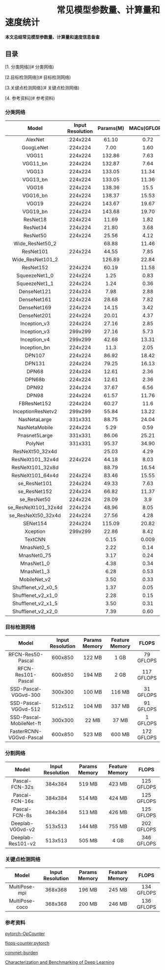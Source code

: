 # 　　　　　　常见模型参数量、计算量和速度统计

**本文总结常见模型参数量、计算量和速度信息备查**

## 目录

[1. 分类网络](# 分类网络)

[2.目标检测网络](# 目标检测网络)

[3.关键点检测网络](# 关键点检测网络)

[4. 参考资料](# 参考资料)

### 分类网络

|        Model        | Input Resolution | Params(M) | MACs(GFLOPS) | Acc@1  | Acc@5  |
| :-----------------: | :--------------: | :-------: | :----------: | :----: | ------ |
|       AlexNet       |     224x224      |   61.10   |     0.72     | 56.432 | 79.194 |
|      GoogLeNet      |     224x224      |   7.00    |     1.60     |        |        |
|        VGG11        |     224x224      |  132.86   |     7.63     | 69.02  | 88.63  |
|      VGG11_bn       |     224x224      |  132.87   |     7.64     | 70.38  | 89.81  |
|        VGG13        |     224x224      |  133.05   |    11.34     | 69.93  | 89.25  |
|      VGG13_bn       |     224x224      |  133.05   |    11.36     | 71.55  | 90.37  |
|        VGG16        |     224x224      |  138.36   |     15.5     | 71.59  | 90.38  |
|      VGG16_bn       |     224x224      |  138.37   |    15.53     | 73.37  | 91.50  |
|        VGG19        |     224x224      |  143.67   |    19.67     | 72.38  | 90.88  |
|      VGG19_bn       |     224x224      |  143.68   |    19.70     | 74.24  | 91.85  |
|      ResNet18       |     224x224      |   11.69   |     1.82     | 69.76  | 91.08  |
|      ResNet34       |     224x224      |   21.80   |     3.68     | 73.30  | 91.42  |
|      ResNet50       |     224x224      |   25.56   |     4.12     | 76.15  | 92.87  |
|   Wide_ResNet50_2   |                  |   68.88   |    11.46     |        |        |
|      ResNet101      |     224x224      |   44.55   |     7.85     | 77.37  | 93.56  |
|  Wide_ResNet101_2   |                  |  126.89   |    22.84     |        |        |
|      ResNet152      |     224x224      |   60.19   |    11.58     | 78.31  | 94.06  |
|    SqueezeNet1_0    |     224x224      |   1.25    |     0.83     | 58.10  | 80.42  |
|    SqueezeNet1_1    |     224x224      |   1.24    |     0.36     | 58.19  | 80.62  |
|     DenseNet121     |     224x224      |   7.98    |     2.88     | 74.65  | 92.17  |
|     DenseNet161     |     224x224      |   28.68   |     7.82     | 77.65  | 93.80  |
|     DenseNet169     |     224x224      |   14.15   |     3.42     | 76.00  | 93.00  |
|     DenseNet201     |     224x224      |   20.01   |     4.37     | 77.20  | 93.57  |
|    Inception_v3     |     224x224      |   27.16   |     2.85     | 77.45  | 93.56  |
|    Inception_v3     |     299x299      |   27.16   |     5.73     | 77.294 | 93.454 |
|    Inception_v4     |     299x299      |   42.68   |    13.31     | 80.062 | 94.926 |
|    Inception_bn     |     224x224      |   11.3    |     2.05     | 73.524 | 91.562 |
|       DPN107        |     224x224      |   86.92   |    18.42     | 79.746 | 94.684 |
|       DPN131        |     224x224      |   79.25   |    16.13     | 79.432 | 94.574 |
|        DPN68        |     224x224      |   12.61   |     2.36     | 75.868 | 92.774 |
|       DPN68b        |     224x224      |   12.61   |     2.36     | 77.034 | 93.59  |
|        DPN92        |     224x224      |   37.67   |     6.56     |  79.4  | 94.62  |
|        DPN98        |     224x224      |   61.57   |    11.76     | 79.224 | 94.488 |
|     FBResNet152     |     224x224      |   60.27   |     11.6     | 77.386 | 93.594 |
|  InceptionResNetv2  |     299x299      |   55.84   |    13.22     | 80.17  | 95.234 |
|    NasNetaLarge     |     331x331      |   88.75   |    24.04     | 82.566 | 96.086 |
|    NasNetaMobile    |     224x224      |   5.29    |     0.59     | 74.08  | 91.74  |
|    Pnasnet5Large    |     331x331      |   86.06   |    25.21     | 82.736 | 95.992 |
|       PolyNet       |     331x331      |   95.37   |    34.90     | 81.002 | 95.624 |
|   ResNeXt50_32x4d   |                  |   25.03   |     4.29     |        |        |
|  ResNeXt101_32x4d   |     224x224      |   44.18   |     8.03     | 78.188 | 93.886 |
|  ResNeXt101_32x8d   |                  |   88.79   |    16.54     |        |        |
|  ResNeXt101_64x4d   |     224x224      |   83.46   |    15.55     | 78.956 | 94.252 |
|    se_ResNet101     |     224x224      |   49.33   |     7.63     | 78.396 | 94.258 |
|    se_ResNet152     |     224x224      |   66.82   |    11.37     | 78.658 | 94.374 |
|     se_ResNet50     |     224x224      |   28.09   |     3.9      | 77.636 | 93.752 |
| se_ResNeXt101_32x4d |     224x224      |   48.96   |     8.05     | 80.236 | 95.028 |
| se_ResNeXt50_32x4d  |     224x224      |   27.56   |     4.28     | 79.076 | 94.434 |
|      SENet154       |     224x224      |  115.09   |    20.82     | 81.304 | 95.498 |
|      Xception       |     299x299      |   22.86   |     8.42     | 78.888 | 94.292 |
|       TextCNN       |                  |   0.15    |    0.009     |        |        |
|     MnasNet0_5      |                  |   2.22    |     0.14     |        |        |
|     MnasNet0_75     |                  |   3.17    |     0.24     |        |        |
|     MnasNet1_0      |                  |   4.38    |     0.34     |        |        |
|     MnasNet1_3      |                  |   6.28    |     0.53     |        |        |
|    MobileNet_v2     |                  |   3.50    |     0.33     |        |        |
| Shufflenet_v2_x0_5  |                  |   1.37    |     0.05     |        |        |
| Shufflenet_v2_x1_0  |                  |   2.28    |     0.15     |        |        |
| Shufflenet_v2_x1_5  |                  |   3.50    |     0.31     |        |        |
| Shufflenet_v2_x2_0  |                  |   7.39    |     0.60     |        |        |

### 目标检测网络

|          Model          | Input Resolution | Params Memory | Feature Memory |   FLOPS    |
| :---------------------: | :--------------: | :-----------: | :------------: | :--------: |
|    RFCN-Res50-Pascal    |     600x850      |    122 MB     |      1 GB      | 79 GFLOPS  |
|   RFCN-Res101-Pascal    |     600x850      |    194 MB     |      2 GB      | 117 GFLOPS |
|  SSD-Pascal-VGGvd-300   |     300x300      |    100 MB     |     116 MB     | 31 GFLOPS  |
|  SSD-Pascal-VGGvd-512   |     512x512      |    104 MB     |     337 MB     | 91 GFLOPS  |
| SSD-Pascal-MobileNet-ft |     300x300      |     22 MB     |     37 MB      |  1 GFLOPS  |
| FasterRCNN-VGGvd-Pascal |     600x850      |    523 MB     |     600 MB     | 172 GFLOPS |

### 分割网络

|       Model       | Input Resolution | Params Memory | Feature Memory |   FLOPS    |
| :---------------: | :--------------: | :-----------: | :------------: | :--------: |
|  Pascal-FCN-32s   |     384x384      |    519 MB     |     423 MB     | 125 GFLOPS |
|  Pascal-FCN-16s   |     384x384      |    514 MB     |     424 MB     | 125 GFLOPS |
|   Pascal-FCN-8s   |     384x384      |    513 MB     |     426 MB     | 125 GFLOPS |
| Deeplab-VGGvd-v2  |     513x513      |    144 MB     |     755 MB     | 202 GFLOPS |
| Deeplab-Res101-v2 |     513x513      |    505 MB     |      4 GB      | 346 GFLOPS |

### 关键点检测网络

|     Model      | Input Resolution | Params Memory | Feature Memory |   FLOPS    |
| :------------: | :--------------: | :-----------: | :------------: | :--------: |
| MultiPose-mpi  |     368x368      |    196 MB     |     245 MB     | 134 GFLOPS |
| MultiPose-coco |     368x368      |    200 MB     |     246 MB     | 136 GFLOPS |

### 参考资料

[pytorch-OpCounter](https://github.com/Lyken17/pytorch-OpCounter)

[flops-counter.pytorch](https://github.com/sovrasov/flops-counter.pytorch)

[convnet-burden](https://github.com/albanie/convnet-burden)

[Characterization and Benchmarking of Deep Learning](https://www.hpcuserforum.com/presentations/Wisconsin2017/HPDLCookbook4HPCUserForum.pdf)

